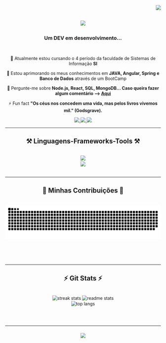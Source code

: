 <img align="right" src="https://visitor-badge.laobi.icu/badge?page_id=DEVinicius-jpeg.DEVinicius-jpeg7" />

<h1 align="center">
    <img src="https://readme-typing-svg.herokuapp.com/?font=Righteous&size=35&center=true&vCenter=true&width=500&height=70&duration=4000&lines=Olá+Pessoas!+👋;+Eu+sou+o+Vinicius+Duarte!" />
</h1>

<h3 align="center">Um DEV em desenvolvimento...</h3>

<br/>

<div align="center">
 
 🔭 Atualmente estou cursando o 4 período da faculdade de Sistemas de Informação **SI**
 
 🌱 Estou aprimorando os meus conhecimentos em **JAVA, Angular, Spring e Banco de Dados** através de um BootCamp

 💬 Pergunte-me sobre **Node.js, React, SQL, MongoDB... Caso queira fazer algum comentário --> [Aqui](https://github.com/DEVinicius-jpeg/DEVinicius-jpeg/issues)**

 ⚡ Fun fact **"Os céus nos concedem uma vida, mas pelos livros vivemos mil." (Godsgrave).**
 
 </div>
 
<div align="center"> 
  <a href="mailto:viniciusespindola@id.uff.br">
    <img src="https://img.shields.io/badge/Gmail-333333?style=for-the-badge&logo=gmail&logoColor=red" />
  </a>
  <a href="https://linkedin.com/in/vinicius-espindola-82177021a/" target="_blank">
    <img src="https://img.shields.io/badge/LinkedIn-0077B5?style=for-the-badge&logo=linkedin&logoColor=white" target="_blank" />
  </a>
  <a href="" target="_blank">
     <img src="https://img.shields.io/badge/Portfolio-FF5722?style=for-the-badge&logo=todoist&logoColor=white" target="_blank" /> <!-- sqlite, safari, google-chrome are other good icon options -->
  </a>
</div>

 <hr/>
 
<h2 align="center">⚒️ Linguagens-Frameworks-Tools ⚒️</h2>
<br/>
<div align="center">
    <img src="https://skillicons.dev/icons?i=nodejs,github,python,javascript,typescript,express,mongodb,c,java" /><br>
    <img src="https://skillicons.dev/icons?i=react,mysql,html,css,vscode,figma,git" />
</div>

<br/>
<hr/>

<div align="center">
  <h2>🐍 Minhas Contribuições 🐍</h2>
  <br>
  <img alt="snake eating my contributions" src="https://raw.githubusercontent.com/DEVinicius-jpeg/DEVinicius-jpeg/output/github-contribution-grid-snake.svg" />
  
  <br/><br/><br/>
</div>

<hr/>

<h2 align="center">⚡ Git Stats ⚡</h2>
<br>
<div align=center>
  <img width=413 src="https://streak-stats.demolab.com/?user=DEVinicius-jpeg&count_private=true&theme=react&border_radius=10" alt="streak stats"/>
  <img width=390 src="https://github-readme-stats.vercel.app/api?username=DEVinicius-jpeg&count_private=true&show_icons=true&theme=react&rank_icon=github&border_radius=10" alt="readme stats" />
  <br/>
  <img width=325 align="center" src="https://github-readme-stats.vercel.app/api/top-langs/?username=DEVinicius-jpeg&hide=HTML&langs_count=8&layout=compact&theme=react&border_radius=10&size_weight=0.5&count_weight=0.5&exclude_repo=github-readme-stats" alt="top langs" />
</div>

<br/><br/>
<hr/>

<h3 align="center">
    <img src="https://readme-typing-svg.herokuapp.com/?font=Righteous&size=25&center=true&vCenter=true&width=500&height=70&duration=4000&lines=Obrigado+pela+visita!+✌️;+Se+conecte+comigo+através+do+Linkedin!">
</h3>

<br/>

